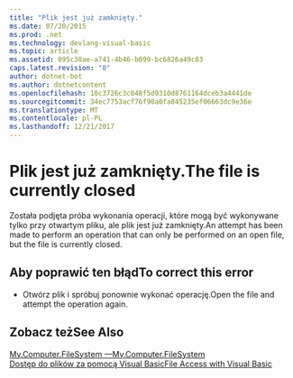 ```yaml
---
title: "Plik jest już zamknięty."
ms.date: 07/20/2015
ms.prod: .net
ms.technology: devlang-visual-basic
ms.topic: article
ms.assetid: 095c38ae-a741-4b46-b099-bc6826a49c83
caps.latest.revision: "8"
author: dotnet-bot
ms.author: dotnetcontent
ms.openlocfilehash: 10c3726c3c048f5d9310d8761164dceb3a4441de
ms.sourcegitcommit: 34ec7753acf76f90a0fa845235ef06663dc9e36e
ms.translationtype: MT
ms.contentlocale: pl-PL
ms.lasthandoff: 12/21/2017
---
```

# <a name="the-file-is-currently-closed"></a><span data-ttu-id="3d88a-102">Plik jest już zamknięty.</span><span class="sxs-lookup"><span data-stu-id="3d88a-102">The file is currently closed</span></span>
<span data-ttu-id="3d88a-103">Została podjęta próba wykonania operacji, które mogą być wykonywane tylko przy otwartym pliku, ale plik jest już zamknięty.</span><span class="sxs-lookup"><span data-stu-id="3d88a-103">An attempt has been made to perform an operation that can only be performed on an open file, but the file is currently closed.</span></span>  
  
## <a name="to-correct-this-error"></a><span data-ttu-id="3d88a-104">Aby poprawić ten błąd</span><span class="sxs-lookup"><span data-stu-id="3d88a-104">To correct this error</span></span>  
  
-   <span data-ttu-id="3d88a-105">Otwórz plik i spróbuj ponownie wykonać operację.</span><span class="sxs-lookup"><span data-stu-id="3d88a-105">Open the file and attempt the operation again.</span></span>  
  
## <a name="see-also"></a><span data-ttu-id="3d88a-106">Zobacz też</span><span class="sxs-lookup"><span data-stu-id="3d88a-106">See Also</span></span>  
   
   
 [<span data-ttu-id="3d88a-107">My.Computer.FileSystem —</span><span class="sxs-lookup"><span data-stu-id="3d88a-107">My.Computer.FileSystem</span></span>](xref:Microsoft.VisualBasic.FileIO.FileSystem)  
 [<span data-ttu-id="3d88a-108">Dostęp do plików za pomocą Visual Basic</span><span class="sxs-lookup"><span data-stu-id="3d88a-108">File Access with Visual Basic</span></span>](../../visual-basic/developing-apps/programming/drives-directories-files/file-access.md)
